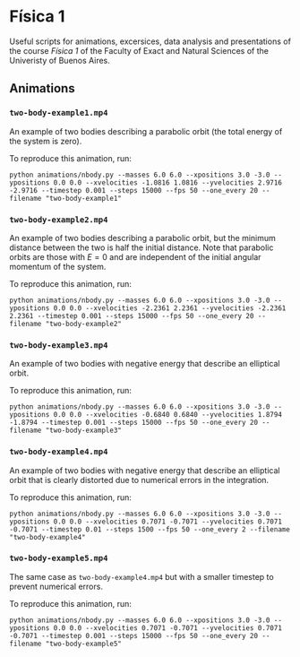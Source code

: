# Física 1

Useful scripts for animations, excersices, data analysis and presentations of the course *Física 1* of the Faculty of Exact and Natural Sciences of the Univeristy of Buenos Aires.

## Animations

### ```two-body-example1.mp4```

An example of two bodies describing a parabolic orbit (the total energy of the system is zero).

To reproduce this animation, run:

```python animations/nbody.py --masses 6.0 6.0 --xpositions 3.0 -3.0 --ypositions 0.0 0.0 --xvelocities -1.0816 1.0816 --yvelocities 2.9716 -2.9716 --timestep 0.001 --steps 15000 --fps 50 --one_every 20 --filename "two-body-example1"```

### ```two-body-example2.mp4```

An example of two bodies describing a parabolic orbit, but the minimum distance between the two is half the initial distance. Note that parabolic orbits are those with $E=0$ and are independent of the initial angular momentum of the system.

To reproduce this animation, run:

```python animations/nbody.py --masses 6.0 6.0 --xpositions 3.0 -3.0 --ypositions 0.0 0.0 --xvelocities -2.2361 2.2361 --yvelocities -2.2361 2.2361 --timestep 0.001 --steps 15000 --fps 50 --one_every 20 --filename "two-body-example2"```

### ```two-body-example3.mp4```

An example of two bodies with negative energy that describe an elliptical orbit.

To reproduce this animation, run:

```python animations/nbody.py --masses 6.0 6.0 --xpositions 3.0 -3.0 --ypositions 0.0 0.0 --xvelocities -0.6840 0.6840 --yvelocities 1.8794 -1.8794 --timestep 0.001 --steps 15000 --fps 50 --one_every 20 --filename "two-body-example3"```

### ```two-body-example4.mp4```

An example of two bodies with negative energy that describe an elliptical orbit that is clearly distorted due to numerical errors in the integration.

To reproduce this animation, run:

```python animations/nbody.py --masses 6.0 6.0 --xpositions 3.0 -3.0 --ypositions 0.0 0.0 --xvelocities 0.7071 -0.7071 --yvelocities 0.7071 -0.7071 --timestep 0.01 --steps 1500 --fps 50 --one_every 2 --filename "two-body-example4"```

### ```two-body-example5.mp4```

The same case as `two-body-example4.mp4` but with a smaller timestep to prevent numerical errors.

To reproduce this animation, run:

```python animations/nbody.py --masses 6.0 6.0 --xpositions 3.0 -3.0 --ypositions 0.0 0.0 --xvelocities 0.7071 -0.7071 --yvelocities 0.7071 -0.7071 --timestep 0.001 --steps 15000 --fps 50 --one_every 20 --filename "two-body-example5"```
